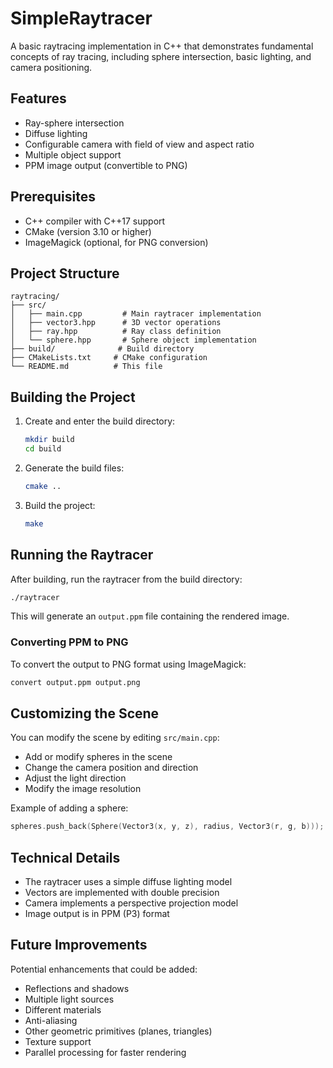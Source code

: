 # SimpleRaytracer

A basic raytracing implementation in C++ that demonstrates fundamental concepts of ray tracing, including sphere intersection, basic lighting, and camera positioning.

## Features

- Ray-sphere intersection
- Diffuse lighting
- Configurable camera with field of view and aspect ratio
- Multiple object support
- PPM image output (convertible to PNG)

## Prerequisites

- C++ compiler with C++17 support
- CMake (version 3.10 or higher)
- ImageMagick (optional, for PNG conversion)

## Project Structure

```
raytracing/
├── src/
│   ├── main.cpp         # Main raytracer implementation
│   ├── vector3.hpp      # 3D vector operations
│   ├── ray.hpp          # Ray class definition
│   └── sphere.hpp       # Sphere object implementation
├── build/              # Build directory
├── CMakeLists.txt     # CMake configuration
└── README.md          # This file
```

## Building the Project

1. Create and enter the build directory:
   ```bash
   mkdir build
   cd build
   ```

2. Generate the build files:
   ```bash
   cmake ..
   ```

3. Build the project:
   ```bash
   make
   ```

## Running the Raytracer

After building, run the raytracer from the build directory:
```bash
./raytracer
```

This will generate an `output.ppm` file containing the rendered image.

### Converting PPM to PNG

To convert the output to PNG format using ImageMagick:
```bash
convert output.ppm output.png
```

## Customizing the Scene

You can modify the scene by editing `src/main.cpp`:

- Add or modify spheres in the scene
- Change the camera position and direction
- Adjust the light direction
- Modify the image resolution

Example of adding a sphere:
```cpp
spheres.push_back(Sphere(Vector3(x, y, z), radius, Vector3(r, g, b)));
```

## Technical Details

- The raytracer uses a simple diffuse lighting model
- Vectors are implemented with double precision
- Camera implements a perspective projection model
- Image output is in PPM (P3) format

## Future Improvements

Potential enhancements that could be added:

- Reflections and shadows
- Multiple light sources
- Different materials
- Anti-aliasing
- Other geometric primitives (planes, triangles)
- Texture support
- Parallel processing for faster rendering
